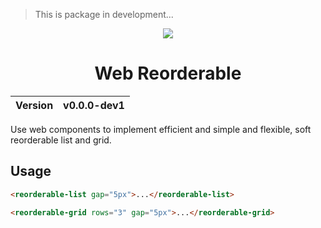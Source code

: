 > This is package in development...

<div align="center">
    <img src="https://github.com/user-attachments/assets/6f9bdb20-8d4f-4229-a845-8345c32cbec4">
    <h1>Web Reorderable</h1>
    <table>
        <thead>
          <tr>
            <th>Version</th>
            <th>v0.0.0-dev1</th>
          </tr>
        </tbody>
    </table>
</div>

Use web components to implement efficient and simple and flexible, soft reorderable list and grid.

## Usage

```html
<reorderable-list gap="5px">...</reorderable-list>
```

```html
<reorderable-grid rows="3" gap="5px">...</reorderable-grid>
```
